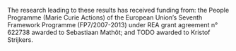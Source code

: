 The research leading to these results has received funding from: the People Programme (Marie Curie Actions) of the European Union’s Seventh Framework Programme (FP7/2007-2013) under REA grant agreement n° 622738 awarded to Sebastiaan Mathôt; and TODO awarded to Kristof Strijkers.
